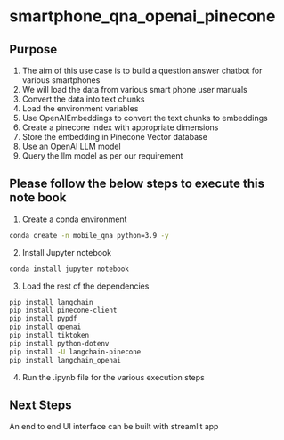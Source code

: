 # smartphone_qna_openai_pinecone

## Purpose

1. The aim of this use case is to build a question answer chatbot for various smartphones
2. We will load the data from various smart phone user manuals 
3. Convert the data into text chunks
4. Load the environment variables 
5. Use OpenAIEmbeddings to convert the text chunks to embeddings
6. Create a pinecone index with appropriate dimensions
7. Store the embedding in Pinecone Vector database
8. Use an OpenAI LLM model
9. Query the llm model as per our requirement


## Please follow the below steps to execute this note book

1. Create a conda environment
```bash
conda create -n mobile_qna python=3.9 -y
```
2. Install Jupyter notebook
```bash
conda install jupyter notebook
```
3. Load the rest of the dependencies
```bash
pip install langchain
pip install pinecone-client
pip install pypdf
pip install openai
pip install tiktoken
pip install python-dotenv
pip install -U langchain-pinecone
pip install langchain_openai
```
4. Run the .ipynb file for the various execution steps

## Next Steps

An end to end UI interface can be built with streamlit app
